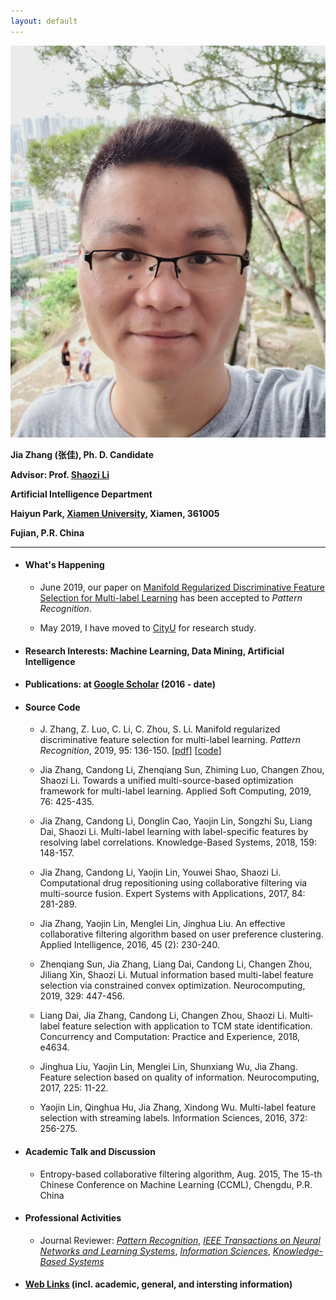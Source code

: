 ```yaml
---
layout: default
---
```


<img class="profile-picture" src="jiazhang.jpg">

**Jia Zhang (张佳), Ph. D. Candidate**

**Advisor: Prof. [Shaozi Li](http://imt.xmu.edu.cn/szdw.html)**

**Artificial Intelligence Department**

**Haiyun Park, [Xiamen University](https://www.xmu.edu.cn/), Xiamen, 361005**

**Fujian, P.R. China**

---

* #### What's Happening

    * June 2019, our paper on [Manifold Regularized Discriminative Feature Selection for Multi-label Learning](https://www.sciencedirect.com/science/article/pii/S0031320319302341) has been accepted to *Pattern Recognition*.

    * May 2019, I have moved to [CityU](https://www.cityu.edu.hk/) for research study.

* #### Research Interests: Machine Learning, Data Mining, Artificial Intelligence

* #### Publications: at [Google Scholar](https://scholar.google.com.hk/citations?user=yBaTk-gAAAAJ&hl=en) (2016 - date)

* #### Source Code

   * J. Zhang, Z. Luo, C. Li, C. Zhou, S. Li. Manifold regularized discriminative feature selection for multi-label learning. *Pattern Recognition*, 2019, 95: 136-150. [[pdf](1-s2.0-S0031320319302341-main.pdf)] [[code](MDFS-master.zip)]
   
   * Jia Zhang, Candong Li, Zhenqiang Sun, Zhiming Luo, Changen Zhou, Shaozi Li. Towards a unified multi-source-based optimization framework for multi-label learning. Applied Soft Computing, 2019, 76: 425-435.
   
   * Jia Zhang, Candong Li, Donglin Cao, Yaojin Lin, Songzhi Su, Liang Dai, Shaozi Li. Multi-label learning with label-specific features by resolving label correlations. Knowledge-Based Systems, 2018, 159: 148-157.
   
   * Jia Zhang, Candong Li, Yaojin Lin, Youwei Shao, Shaozi Li. Computational drug repositioning using collaborative filtering via multi-source fusion. Expert Systems with Applications, 2017, 84: 281-289.
   
   * Jia Zhang, Yaojin Lin, Menglei Lin, Jinghua Liu. An effective collaborative filtering algorithm based on user preference clustering. Applied Intelligence, 2016, 45 (2): 230-240.
   
   * Zhenqiang Sun, Jia Zhang, Liang Dai, Candong Li, Changen Zhou, Jiliang Xin, Shaozi Li. Mutual information based multi-label feature selection via constrained convex optimization. Neurocomputing, 2019, 329: 447-456.
   
   * Liang Dai, Jia Zhang, Candong Li, Changen Zhou, Shaozi Li. Multi‐label feature selection with application to TCM state identification. Concurrency and Computation: Practice and Experience, 2018, e4634.
   
   * Jinghua Liu, Yaojin Lin, Menglei Lin, Shunxiang Wu, Jia Zhang. Feature selection based on quality of information. Neurocomputing, 2017, 225: 11-22.
   
   * Yaojin Lin, Qinghua Hu, Jia Zhang, Xindong Wu. Multi-label feature selection with streaming labels. Information Sciences, 2016, 372: 256-275.

* #### Academic Talk and Discussion

    * Entropy-based collaborative filtering algorithm, Aug. 2015, The 15-th Chinese Conference on Machine Learning (CCML), Chengdu, P.R. China

* #### Professional Activities

    * Journal Reviewer: [*Pattern Recognition*](https://www.journals.elsevier.com/pattern-recognition/), [*IEEE Transactions on Neural Networks and Learning Systems*](https://mc.manuscriptcentral.com/tnnls), [*Information Sciences*](https://www.journals.elsevier.com/information-sciences), [*Knowledge-Based Systems*](https://www.journals.elsevier.com/knowledge-based-systems)

* #### [Web Links](links) (incl. academic, general, and intersting information)
